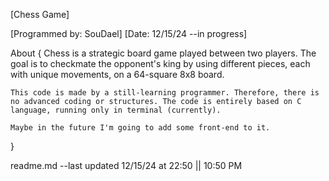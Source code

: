[Chess Game]

[Programmed by: SouDael]
[Date: 12/15/24 --in progress]

About
{
    Chess is a strategic board game played between two players. The goal is to checkmate the opponent's king by using different pieces, each with unique movements, on a 64-square 8x8 board.

    This code is made by a still-learning programmer. Therefore, there is no advanced coding or structures. The code is entirely based on C language, running only in terminal (currently).

    Maybe in the future I'm going to add some front-end to it.
}

readme.md --last updated 12/15/24 at 22:50 || 10:50 PM